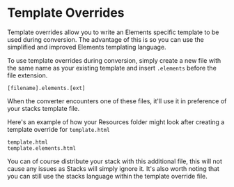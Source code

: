 # Template Overrides

Template overrides allow you to write an Elements specific template to be used during conversion. The advantage of this is so you can use the simplified and improved Elements templating language. &#x20;

To use template overrides during conversion, simply create a new file with the same name as your existing template and insert `.elements` before the file extension.

```
[filename].elements.[ext]
```

When the converter encounters one of these files, it'll use it in preference of your stacks template file.

Here's an example of how your Resources folder might look after creating a template override for `template.html`

```
template.html
template.elements.html
```

You can of course distribute your stack with this additional file, this will not cause any issues as Stacks will simply ignore it. It's also worth noting that you can still use the stacks language within the template override file.
